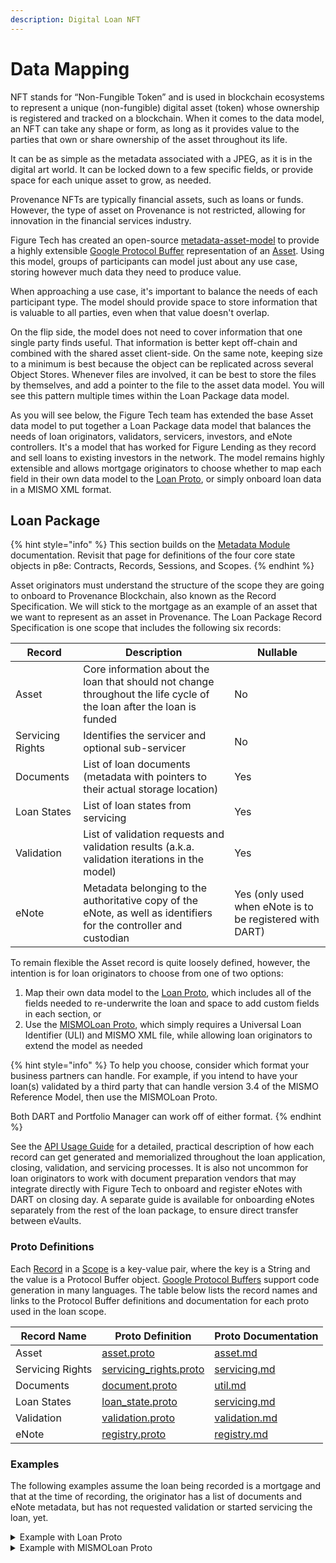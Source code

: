 ```yaml
---
description: Digital Loan NFT
---
```


# Data Mapping

NFT stands for “Non-Fungible Token” and is used in blockchain ecosystems to represent a unique (non-fungible) digital asset (token) whose ownership is registered and tracked on a blockchain. When it comes to the data model, an NFT can take any shape or form, as long as it provides value to the parties that own or share ownership of the asset throughout its life.

It can be as simple as the metadata associated with a JPEG, as it is in the digital art world. It can be locked down to a few specific fields, or provide space for each unique asset to grow, as needed.

Provenance NFTs are typically financial assets, such as loans or funds. However, the type of asset on Provenance is not restricted, allowing for innovation in the financial services industry.

Figure Tech has created an open-source [metadata-asset-model](https://github.com/provenance-io/metadata-asset-model) to provide a highly extensible [Google Protocol Buffer](https://developers.google.com/protocol-buffers) representation of an [Asset](https://github.com/provenance-io/metadata-asset-model/blob/main/docs/asset.md). Using this model, groups of participants can model just about any use case, storing however much data they need to produce value.

When approaching a use case, it's important to balance the needs of each participant type. The model should provide space to store information that is valuable to all parties, even when that value doesn't overlap.

On the flip side, the model does not need to cover information that one single party finds useful. That information is better kept off-chain and combined with the shared asset client-side. On the same note, keeping size to a minimum is best because the object can be replicated across several Object Stores. Whenever files are involved, it can be best to store the files by themselves, and add a pointer to the file to the asset data model. You will see this pattern multiple times within the Loan Package data model.

As you will see below, the Figure Tech team has extended the base Asset data model to put together a Loan Package data model that balances the needs of loan originators, validators, servicers, investors, and eNote controllers. It's a model that has worked for Figure Lending as they record and sell loans to existing investors in the network. The model remains highly extensible and allows mortgage originators to choose whether to map each field in their own data model to the [Loan Proto](https://github.com/provenance-io/metadata-asset-model/blob/main/src/main/proto/tech/figure/loan/v1beta1/loan.proto#L29), or simply onboard loan data in a MISMO XML format.

## Loan Package

{% hint style="info" %}
This section builds on the [Metadata Module](https://docs.provenance.io/modules/metadata-module) documentation. Revisit that page for definitions of the four core state objects in p8e: Contracts, Records, Sessions, and Scopes.
{% endhint %}

Asset originators must understand the structure of the scope they are going to onboard to Provenance Blockchain, also known as the Record Specification. We will stick to the mortgage as an example of an asset that we want to represent as an asset in Provenance. The Loan Package Record Specification is one scope that includes the following six records:

| Record           | Description                                                                                                           | Nullable                                                 |
| ---------------- | --------------------------------------------------------------------------------------------------------------------- | -------------------------------------------------------- |
| Asset            | Core information about the loan that should not change throughout the life cycle of the loan after the loan is funded | No                                                       |
| Servicing Rights | Identifies the servicer and optional sub-servicer                                                                     | No                                                       |
| Documents        | List of loan documents (metadata with pointers to their actual storage location)                                      | Yes                                                      |
| Loan States      | List of loan states from servicing                                                                                    | Yes                                                      |
| Validation       | List of validation requests and validation results (a.k.a. validation iterations in the model)                        | Yes                                                      |
| eNote            | Metadata belonging to the authoritative copy of the eNote, as well as identifiers for the controller and custodian    | Yes (only used when eNote is to be registered with DART) |

To remain flexible the Asset record is quite loosely defined, however, the intention is for loan originators to choose from one of two options:

1. Map their own data model to the [Loan Proto](https://github.com/provenance-io/metadata-asset-model/blob/main/src/main/proto/tech/figure/loan/v1beta1/loan.proto#L29), which includes all of the fields needed to re-underwrite the loan and space to add custom fields in each section, or
2. Use the [MISMOLoan Proto](https://github.com/provenance-io/metadata-asset-model/blob/dkneisly/mismo-xml-as-loan/src/main/proto/tech/figure/loan/v1beta1/mismo\_loan.proto#L18), which simply requires a Universal Loan Identifier (ULI) and MISMO XML file, while allowing loan originators to extend the model as needed

{% hint style="info" %}
To help you choose, consider which format your business partners can handle. For example, if you intend to have your loan(s) validated by a third party that can handle version 3.4 of the MISMO Reference Model, then use the MISMOLoan Proto.

Both DART and Portfolio Manager can work off of either format.
{% endhint %}

See the [API Usage Guide](../loan-onboarding-service/api-usage-guide/) for a detailed, practical description of how each record can get generated and memorialized throughout the loan application, closing, validation, and servicing processes. It is also not uncommon for loan originators to work with document preparation vendors that may integrate directly with Figure Tech to onboard and register eNotes with DART on closing day. A separate guide is available for onboarding eNotes separately from the rest of the loan package, to ensure direct transfer between eVaults.

### Proto Definitions

Each [Record](../../../p8e/overview/) in a [Scope](../../../p8e/overview/#scopes) is a key-value pair, where the key is a String and the value is a Protocol Buffer object. [Google Protocol Buffers](https://developers.google.com/protocol-buffers) support code generation in many languages. The table below lists the record names and links to the Protocol Buffer definitions and documentation for each proto used in the loan scope.

| Record Name      | Proto Definition                                                                                                                                                    | Proto Documentation                                                                                 |
| ---------------- | ------------------------------------------------------------------------------------------------------------------------------------------------------------------- | --------------------------------------------------------------------------------------------------- |
| Asset            | [asset.proto](https://github.com/provenance-io/metadata-asset-model/blob/main/src/main/proto/tech/figure/asset/v1beta1/asset.proto#L19)                             | [asset.md](https://github.com/provenance-io/metadata-asset-model/blob/main/docs/asset.md)           |
| Servicing Rights | [servicing\_rights.proto](https://github.com/provenance-io/metadata-asset-model/blob/main/src/main/proto/tech/figure/servicing/v1beta1/servicing\_rights.proto#L12) | [servicing.md](https://github.com/provenance-io/metadata-asset-model/blob/main/docs/servicing.md)   |
| Documents        | [document.proto](https://github.com/provenance-io/metadata-asset-model/blob/main/src/main/proto/tech/figure/util/v1beta1/document.proto#L27)                        | [util.md](https://github.com/provenance-io/metadata-asset-model/blob/main/docs/util.md)             |
| Loan States      | [loan\_state.proto](https://github.com/provenance-io/metadata-asset-model/blob/main/src/main/proto/tech/figure/servicing/v1beta1/loan\_state.proto#L23)             | [servicing.md](https://github.com/provenance-io/metadata-asset-model/blob/main/docs/servicing.md)   |
| Validation       | [validation.proto](https://github.com/provenance-io/metadata-asset-model/blob/main/src/main/proto/tech/figure/validation/v1beta1/validation.proto#L13)              | [validation.md](https://github.com/provenance-io/metadata-asset-model/blob/main/docs/validation.md) |
| eNote            | [registry.proto](https://github.com/provenance-io/metadata-asset-model/blob/main/src/main/proto/io/dartinc/registry/v1beta1/registry.proto#L14)                     | [registry.md](https://github.com/provenance-io/metadata-asset-model/blob/main/docs/regis.md)        |

### Examples

The following examples assume the loan being recorded is a mortgage and that at the time of recording, the originator has a list of documents and eNote metadata, but has not requested validation or started servicing the loan, yet.

<details>

<summary>Example with Loan Proto</summary>

```kotlin
{
    "asset" : {
        "id": "c6978d46-3c3e-4175-a0d2-8f8ce47e8bb6",
        "type": "LOAN",
        "description": "MORTGAGE LOAN-1234",
        "kv": {
            "loan": {
                "typeUrl": "/tech.figure.asset.loan.Loan",
                "id": "c6978d46-3c3e-4175-a0d2-8f8ce47e8bb6",
                "originatorName": "Figure Lending",
                "originatorLoanId": "LOAN-1234",
                "borrowers": {
                    "primary": {
                        "partyType": "PRIMARY_BORROWER",
                        "name": {
                            "firstName": "FirstName",
                            "lastName": "LastName",
                            "middleName": "MiddleName",
                            "suffix": "NameSuffix"
                        }
                    }
                },
                "loanType": "MORTGAGE",
                "terms": {
                    "principalAmount": {
                        "amount": 1000000,
                        "currency": "USD"
                    },
                    "termInMonths": "360",
                    "rateType": "FIXED",
                    "interestRate": {
                        "value": "0.045"
                    },
                    "interestRateCap": {
                        "value": "0.045"
                    },
                    "payment": {
                        "firstPaymentAmount": {
                            "amount": 3000,
                            "currency": "USD"
                        },
                        "monthlyPaymentAmount": {
                            "amount": 3000,
                            "currency": "USD"
                        }
                    },
                    "dates": {
                        "initialOfferDate": {
                            "value": "2022-02-01"
                        },
                        "originationDate": {
                            "value": "2022-02-07"
                        },
                        "signedDate": {
                            "value": "2022-03-01"
                        },
                        "fundingDate": {
                            "value": "2022-03-06"
                        }
                    }
                },
                "funding": {
                    "status": "FUNDED",
                    "started": "2022-03-05T11:30:15.01Z",
                    "completed": "2022-03-06T04:30:15.01Z",
                    "disbursements": {
                        "id": {
                            "value": "<UUID>"
                        },
                        "amount": {
                            "amount": "1000000",
                            "currency": "USD"
                        },
                        "account": {
                            ...
                        },
                        "status": "COMPLETED",
                        "started": "2022-03-05T11:30:15.01Z",
                        "completed": "2022-03-06T04:30:15.01Z"
                    }
                },
                "mortgage": {
                    "lienProperty": {
                        "address": {
                            "street": "123 Main St",
                            "city": "City",
                            "state": "FL",
                            "zip": "33000"
                        }
                    },
                    "lienPosition": 1,
                    ...
                }
            }
        }
    },
    "servicingRights": {
        "servicerUuid": "<Servicer ID>",
        "servicerName": "Loan Servicing, Inc."
    },
    "documents": [
        {
            "id": "<UUID>",
            "uri": "EOS URI",
            "fileName": "Electronic Promissory Note (eNote)",
            "ContentType": "application/xml",
            "documentType": "MISMO_ENOTE_SMART_DOC_XML",
            "checksum": "<File sha512 Hash>"
        },
        ...
    ],
    "loanStates": null,
    "validation": null,
    "eNote": {
        "controllerId": {
            "controllerUuid": {
                "value": "<Controller ID>"
            },
            "controllerName": "<Controller Name>"
        },
        "eNote": {
            "id": "<UUID>",
            "uri": "EOS URI",
            "fileName": "Electronic Promissory Note (eNote)",
            "ContentType": "application/xml",
            "documentType": "MISMO_ENOTE_SMART_DOC_XML",
            "checksum": "<File sha512 Hash>"
        },
        "signedDate": {
            "value": "2022-03-01"
        },
        "vaultName": "DART eVault"
    }
}
```

</details>

<details>

<summary>Example with MISMOLoan Proto</summary>

```
{
    "asset" : {
        "id": "<uri>",
        "type": "MORTGAGE",
        "description": "MORTGAGE LOAN-1234",
        "kv": {
            "loan": {
                "typeUrl": "<mismo loan type>",
                "uri": "<uri>",
                "data": "<base64 encoded byte array>"
            }
        }
    },
    "servicingRights": {
        "servicerUuid": "<Servicer ID>",
        "servicerName": "Loan Servicing, Inc."
    },
    "documents": [
        {
            "id": "<UUID>",
            "uri": "EOS URI",
            "fileName": "Electronic Promissory Note (eNote)",
            "ContentType": "application/xml",
            "documentType": "MISMO_ENOTE_SMART_DOC_XML",
            "checksum": "<File sha512 Hash>"
        },
        ...remaining documents
    ],
    "loanStates": null,
    "validation": null,
    "eNote": {
        "controllerId": {
            "controllerUuid": {
                "value": "<Controller ID>"
            },
            "controllerName": "<Controller Name>"
        },
        "eNote": {
            "id": "<UUID>",
            "uri": "EOS URI",
            "fileName": "Electronic Promissory Note (eNote)",
            "ContentType": "application/xml",
            "documentType": "MISMO_ENOTE_SMART_DOC_XML",
            "checksum": "<sha512 Hash>"
        },
        "signedDate": {
            "value": "2022-03-01"
        },
        "vaultName": "DART eVault"
    }
}
```

</details>
